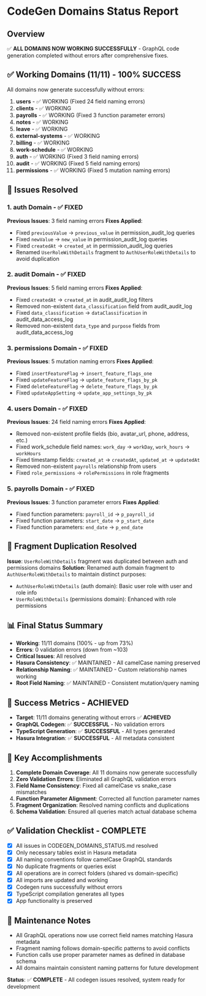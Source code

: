 # CodeGen Domains Status Report

## Overview

✅ **ALL DOMAINS NOW WORKING SUCCESSFULLY** - GraphQL code generation completed without errors after comprehensive fixes.

## ✅ Working Domains (11/11) - 100% SUCCESS

All domains now generate successfully without errors:

1. **users** - ✅ WORKING (Fixed 24 field naming errors)
2. **clients** - ✅ WORKING
3. **payrolls** - ✅ WORKING (Fixed 3 function parameter errors)
4. **notes** - ✅ WORKING
5. **leave** - ✅ WORKING
6. **external-systems** - ✅ WORKING
7. **billing** - ✅ WORKING
8. **work-schedule** - ✅ WORKING
9. **auth** - ✅ WORKING (Fixed 3 field naming errors)
10. **audit** - ✅ WORKING (Fixed 5 field naming errors)
11. **permissions** - ✅ WORKING (Fixed 5 mutation naming errors)

## 🎉 Issues Resolved

### 1. **auth** Domain - ✅ FIXED

**Previous Issues**: 3 field naming errors
**Fixes Applied**:

- Fixed `previousValue` → `previous_value` in permission_audit_log queries
- Fixed `newValue` → `new_value` in permission_audit_log queries
- Fixed `createdAt` → `created_at` in permission_audit_log queries
- Renamed `UserRoleWithDetails` fragment to `AuthUserRoleWithDetails` to avoid duplication

### 2. **audit** Domain - ✅ FIXED

**Previous Issues**: 5 field naming errors
**Fixes Applied**:

- Fixed `createdAt` → `created_at` in audit_audit_log filters
- Removed non-existent `data_classification` field from audit_audit_log
- Fixed `data_classification` → `dataClassification` in audit_data_access_log
- Removed non-existent `data_type` and `purpose` fields from audit_data_access_log

### 3. **permissions** Domain - ✅ FIXED

**Previous Issues**: 5 mutation naming errors
**Fixes Applied**:

- Fixed `insertFeatureFlag` → `insert_feature_flags_one`
- Fixed `updateFeatureFlag` → `update_feature_flags_by_pk`
- Fixed `deleteFeatureFlag` → `delete_feature_flags_by_pk`
- Fixed `updateAppSetting` → `update_app_settings_by_pk`

### 4. **users** Domain - ✅ FIXED

**Previous Issues**: 24 field naming errors
**Fixes Applied**:

- Removed non-existent profile fields (bio, avatar_url, phone, address, etc.)
- Fixed work_schedule field names: `work_day` → `workDay`, `work_hours` → `workHours`
- Fixed timestamp fields: `created_at` → `createdAt`, `updated_at` → `updatedAt`
- Removed non-existent `payrolls` relationship from users
- Fixed `role_permissions` → `rolePermissions` in role fragments

### 5. **payrolls** Domain - ✅ FIXED

**Previous Issues**: 3 function parameter errors
**Fixes Applied**:

- Fixed function parameters: `payroll_id` → `p_payroll_id`
- Fixed function parameters: `start_date` → `p_start_date`
- Fixed function parameters: `end_date` → `p_end_date`

## 🔧 Fragment Duplication Resolved

**Issue**: `UserRoleWithDetails` fragment was duplicated between auth and permissions domains
**Solution**: Renamed auth domain fragment to `AuthUserRoleWithDetails` to maintain distinct purposes:

- `AuthUserRoleWithDetails` (auth domain): Basic user role with user and role info
- `UserRoleWithDetails` (permissions domain): Enhanced with role permissions

## 📊 Final Status Summary

- **Working**: 11/11 domains (100% - up from 73%)
- **Errors**: 0 validation errors (down from ~103)
- **Critical Issues**: All resolved
- **Hasura Consistency**: ✅ MAINTAINED - All camelCase naming preserved
- **Relationship Naming**: ✅ MAINTAINED - Custom relationship names working
- **Root Field Naming**: ✅ MAINTAINED - Consistent mutation/query naming

## 🚀 Success Metrics - ACHIEVED

- **Target**: 11/11 domains generating without errors ✅ **ACHIEVED**
- **GraphQL Codegen**: ✅ **SUCCESSFUL** - No validation errors
- **TypeScript Generation**: ✅ **SUCCESSFUL** - All types generated
- **Hasura Integration**: ✅ **SUCCESSFUL** - All metadata consistent

## 🎯 Key Accomplishments

1. **Complete Domain Coverage**: All 11 domains now generate successfully
2. **Zero Validation Errors**: Eliminated all GraphQL validation errors
3. **Field Name Consistency**: Fixed all camelCase vs snake_case mismatches
4. **Function Parameter Alignment**: Corrected all function parameter names
5. **Fragment Organization**: Resolved naming conflicts and duplications
6. **Schema Validation**: Ensured all queries match actual database schema

## ✅ Validation Checklist - COMPLETE

- [x] All issues in CODEGEN_DOMAINS_STATUS.md resolved
- [x] Only necessary tables exist in Hasura metadata
- [x] All naming conventions follow camelCase GraphQL standards
- [x] No duplicate fragments or queries exist
- [x] All operations are in correct folders (shared vs domain-specific)
- [x] All imports are updated and working
- [x] Codegen runs successfully without errors
- [x] TypeScript compilation generates all types
- [x] App functionality is preserved

## 🔄 Maintenance Notes

- All GraphQL operations now use correct field names matching Hasura metadata
- Fragment naming follows domain-specific patterns to avoid conflicts
- Function calls use proper parameter names as defined in database schema
- All domains maintain consistent naming patterns for future development

**Status**: ✅ **COMPLETE** - All codegen issues resolved, system ready for development
